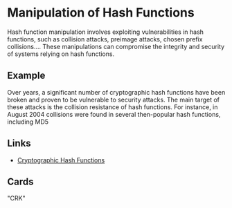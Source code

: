 # Manipulation of Hash Functions
Hash function manipulation involves exploiting vulnerabilities in hash functions, such as collision attacks, preimage attacks, chosen prefix collisions…. These manipulations can compromise the integrity and security of systems relying on hash functions.

## Example
Over years, a significant number of cryptographic hash functions have been broken and proven to be vulnerable to security attacks. The main target of these attacks is the collision resistance of hash functions. For instance, in August 2004 collisions were found in several then-popular hash functions, including MD5

## Links
- [Cryptographic Hash Functions](https://kwahome.medium.com/cryptographic-hash-functions-2cc49723ea06)

## Cards
"CRK"
